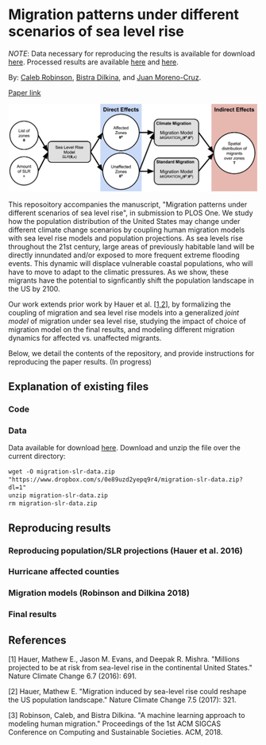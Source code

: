 # Migration patterns under different scenarios of sea level rise

*NOTE*: Data necessary for reproducing the results is available for download [here](https://www.dropbox.com/s/0e89uzd2yepq9r4/migration-slr-data.zip?dl=0). Processed results are available [here](https://github.com/calebrob6/migration-slr/tree/master/output/dl_results) and [here](https://github.com/calebrob6/migration-slr/tree/master/output/population_results).


By: [Caleb Robinson](http://calebrob.com/), [Bistra Dilkina](https://viterbi.usc.edu/directory/faculty/Dilkina/Bistra), and [Juan Moreno-Cruz](https://www.morenocruz.org/).

[Paper link](https://journals.plos.org/plosone/article?id=10.1371/journal.pone.0227436)

![Joint model design](images/Fig1.jpg)


This reposoitory accompanies the manuscript, "Migration patterns under different scenarios of sea level rise", in submission to PLOS One. We study how the population distribution of the United States may change under different climate change scenarios by coupling human migration models with sea level rise models and population projections. As sea levels rise throughout the 21st century, large areas of previously habitable land will be directly innundated and/or exposed to more frequent extreme flooding events. This dynamic will displace vulnerable coastal populations, who will have to move to adapt to the climatic pressures. As we show, these migrants have the potential to signficantly shift the population landscape in the US by 2100.

Our work extends prior work by Hauer et al. [[1,2](#references)], by formalizing the coupling of migration and sea level rise models into a generalized *joint model* of migration under sea level rise, studying the impact of choice of migration model on the final results, and modeling different migration dynamics for affected vs. unaffected migrants.

Below, we detail the contents of the repository, and provide instructions for reproducing the paper results. (In progress)


## Explanation of existing files

### Code

### Data

Data available for download [here](https://www.dropbox.com/s/0e89uzd2yepq9r4/migration-slr-data.zip?dl=0). Download and unzip the file over the current directory:
```
wget -O migration-slr-data.zip "https://www.dropbox.com/s/0e89uzd2yepq9r4/migration-slr-data.zip?dl=1"
unzip migration-slr-data.zip
rm migration-slr-data.zip
```

## Reproducing results

### Reproducing population/SLR projections (Hauer et al. 2016)

### Hurricane affected counties

### Migration models (Robinson and Dilkina 2018)

### Final results



## References

[1] Hauer, Mathew E., Jason M. Evans, and Deepak R. Mishra. "Millions projected to be at risk from sea-level rise in the continental United States." Nature Climate Change 6.7 (2016): 691.

[2] Hauer, Mathew E. "Migration induced by sea-level rise could reshape the US population landscape." Nature Climate Change 7.5 (2017): 321.

[3] Robinson, Caleb, and Bistra Dilkina. "A machine learning approach to modeling human migration." Proceedings of the 1st ACM SIGCAS Conference on Computing and Sustainable Societies. ACM, 2018.
